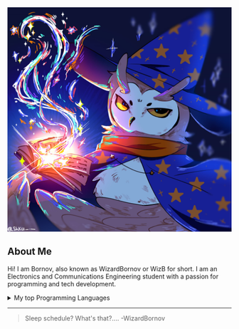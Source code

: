 <picture>
 <source media="(prefers-color-scheme: dark)" srcset="yt logo made by kai.jpg">
 <source media="(prefers-color-scheme: light)" srcset="yt logo made by kai.jpg">
 <img alt="Magicial Owl" src="yt logo made by kai.jpg">
</picture>

## About Me

Hi! I am Bornov, also known as WizardBornov or WizB for short. I am an Electronics and Communications Engineering student with a passion for programming and tech development.

<details>
<summary>My top Programming Languages </summary>

| Rank |   Languages   |
|-----:|---------------|
|     1|   Python      |
|     2|   C           |
|     3|   C++         |
|     4|   JavaScript  |
|     5|   Html and CSS|

</details>


---
> Sleep schedule? What's that?....
  -WizardBornov


<!---
WizardBornov/WizardBornov is a ✨ special ✨ repository because its `README.md` (this file) appears on your GitHub profile.
You can click the Preview link to take a look at your changes.
--->
